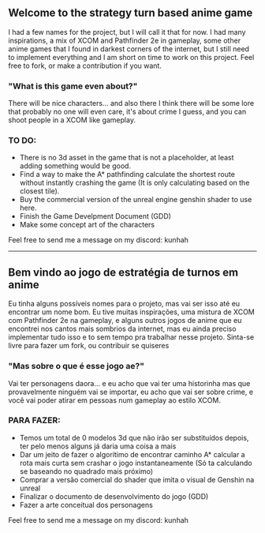 ## Welcome to the strategy turn based anime game

I had a few names for the project, but I will call it that for now.
I had many inspirations, a mix of XCOM and Pathfinder 2e in gameplay,
some other anime games that I found in darkest corners of the internet,
but I still need to implement everything and I am short on time to
work on this project.
Feel free to fork, or make a contribution if you want.

### "What is this game even about?"

There will be nice characters... and also there I think there will be some
lore that probably no one will even care, it's about crime I guess,
and you can shoot people in a XCOM like gameplay.

### TO DO:
- There is no 3d asset in the game that is not a placeholder, at least adding something would be good.
- Find a way to make the A* pathfinding calculate the shortest route without instantly crashing the game (It is only calculating based on the closest tile).
- Buy the commercial version of the unreal engine genshin shader to use here.
- Finish the Game Develpment Document (GDD)
- Make some concept art of the characters

Feel free to send me a message on my discord: kunhah

-------------------------------------------------------------

## Bem vindo ao jogo de estratégia de turnos em anime

Eu tinha alguns possíveis nomes para o projeto, mas vai ser isso até eu encontrar um nome bom.
Eu tive muitas inspirações, uma mistura de XCOM com Pathfinder 2e na gameplay,
e alguns outros jogos de anime que eu encontrei nos cantos mais sombrios da internet,
mas eu ainda preciso implementar tudo isso e to sem tempo pra trabalhar nesse projeto.
Sinta-se livre para fazer um fork, ou contribuir se quiseres

### "Mas sobre o que é esse jogo ae?"

Vai ter personagens daora... e eu acho que vai ter uma historinha
mas que provavelmente ninguém vai se importar, eu acho que vai ser sobre crime,
e você vai poder atirar em pessoas num gameplay ao estilo XCOM.

### PARA FAZER:
- Temos um total de 0 modelos 3d que não irão ser substituídos depois, ter pelo menos alguns já daria uma coisa a mais
- Dar um jeito de fazer o algorítimo de encontrar caminho A* calcular a rota mais curta sem crashar o jogo instantaneamente (Só ta calculando se baseando no quadrado mais próximo)
- Comprar a versão comercial do shader que imita o visual de Genshin na unreal
- Finalizar o documento de desenvolvimento do jogo (GDD)
- Fazer a arte conceitual dos personagens

Feel free to send me a message on my discord: kunhah

